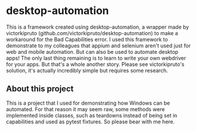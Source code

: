 # desktop-automation
This is a framework created using desktop-automation, a wrapper made by victorkipruto (github.com/victorkipruto/desktop-automation) to make a workaround for the Bad Capabilities error. I used this framework to demonstrate to my colleagues that appium and selenium aren't used just for web and mobile automation. But can also be used to automate desktop apps! The only last thing remaining is to learn to write your own webdriver for your apps. But that's a whole another story. Please see victorkipruto's solution, it's actually incredibly simple but requires some research.

## About this project
This is a project that I used for demonstrating how Windows can be automated. For that reason it may seem raw, some methods were implemented inside classes, such as teardowns instead of being set in capabilities and used as pytest fixtures. So please bear with me here.
